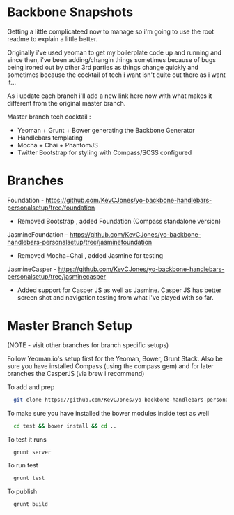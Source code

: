 Backbone Snapshots
====================================

Getting a little complicateed now to manage so i'm going to use the root readme to explain a little better.

Originally i've used yeoman to get my boilerplate code up and running and since then, i've been adding/changin things
sometimes because of bugs being ironed out by other 3rd parties as things change quickly and sometimes because the
cocktail of tech i want isn't quite out there as i want it...

As i update each branch i'll add a new link here now with what makes it different from the original master branch.

Master branch tech cocktail :

- Yeoman + Grunt + Bower generating the Backbone Generator
- Handlebars templating
- Mocha + Chai + PhantomJS
- Twitter Bootstrap for styling with Compass/SCSS configured
 

Branches
========

Foundation - https://github.com/KevCJones/yo-backbone-handlebars-personalsetup/tree/foundation
- Removed Bootstrap , added Foundation (Compass standalone version)
 
JasmineFoundation - https://github.com/KevCJones/yo-backbone-handlebars-personalsetup/tree/jasminefoundation
- Removed Mocha+Chai , added Jasmine for testing

JasmineCasper - https://github.com/KevCJones/yo-backbone-handlebars-personalsetup/tree/jasminecasper
- Added support for Casper JS as well as Jasmine. Casper JS has better screen shot and navigation testing from what i've played with so far.



Master Branch Setup 
====================
(NOTE - visit other branches for branch specific setups)

Follow Yeoman.io's setup first for the Yeoman, Bower, Grunt Stack. Also be sure you have installed Compass (using the compass gem) and for later branches the CasperJS (via brew i recommend)

To add and prep
```zsh  
  git clone https://github.com/KevCJones/yo-backbone-handlebars-personalsetup.git './.' && npm install && bower install
```
To make sure you have installed the bower modules inside test as well

```zsh  
  cd test && bower install && cd ..
```

To test it runs
```zsh  
  grunt server
```

To run test
```zsh  
  grunt test
```

To publish
```zsh  
  grunt build
```

